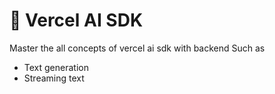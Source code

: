 # 🚀 Vercel AI SDK
Master the all concepts of vercel ai sdk with backend
Such as
- Text generation
- Streaming text